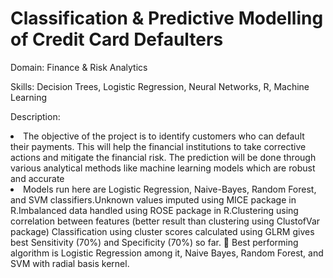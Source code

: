 
# Classification & Predictive Modelling of Credit Card Defaulters
<p>Domain: Finance & Risk Analytics</p>
<p>Skills: Decision Trees, Logistic Regression, Neural Networks, R, Machine Learning</p>
<p>Description: <li>The objective of the project is to identify customers who can default their payments. This will help the financial institutions to take corrective actions and mitigate the financial risk. The prediction will be done through various analytical methods like machine learning models which are robust and accurate</li>
<li>Models run here are Logistic Regression, Naive-Bayes, Random Forest, and SVM classifiers.Unknown values imputed using MICE package in R.Imbalanced data handled using ROSE package in R.Clustering using correlation between features (better result than clustering using ClustofVar package) Classification using cluster scores calculated using GLRM gives best Sensitivity (70%) and Specificity (70%) so far.  Best performing algorithm is Logistic Regression among it, Naive Bayes, Random Forest, and SVM with radial basis kernel.</li></p>
